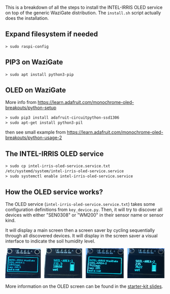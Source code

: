 This is a breakdown of all the steps to install the INTEL-IRRIS OLED service on top of the generic WaziGate distribution. The `install.sh` script actually does the installation. 

Expand filesystem if needed
---------------------------

	> sudo raspi-config
	
PIP3 on WaziGate
----------------

	> sudo apt install python3-pip
	
OLED on WaziGate
----------------

More info from https://learn.adafruit.com/monochrome-oled-breakouts/python-setup

	> sudo pip3 install adafruit-circuitpython-ssd1306
	> sudo apt-get install python3-pil
	
then see small example from https://learn.adafruit.com/monochrome-oled-breakouts/python-usage-2
	
	
The INTEL-IRRIS OLED service
----------------------------

	> sudo cp intel-irris-oled-service.service.txt /etc/systemd/system/intel-irris-oled-service.service
	> sudo systemctl enable intel-irris-oled-service.service
	
How the OLED service works?
---------------------------

The OLED service (`intel-irris-oled-service.service.txt`) takes some configuration definitions from `key_device.py`. Then, it will try to discover all devices with either "SEN0308" or "WM200" in their sensor name or sensor kind.

It will display a main screen then a screen saver	by cycling sequentially through all discovered devices. It will display in the screen saver a visual interface to indicate the soil humidity level.

<img src="https://github.com/CongducPham/PRIMA-Intel-IrriS/blob/main/images/oled-cycling.png" width="500">

More information on the OLED screen can be found in the [starter-kit slides](https://github.com/CongducPham/PRIMA-Intel-IrriS/blob/main/Tutorials/Intel-Irris-starter-kit.pdf).